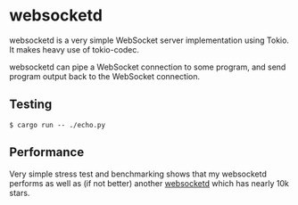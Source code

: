 # websocketd

websocketd is a very simple WebSocket server implementation using
Tokio.  It makes heavy use of tokio-codec.

websocketd can pipe a WebSocket connection to some program, and send
program output back to the WebSocket connection.

## Testing

``` shell
$ cargo run -- ./echo.py
```

## Performance

Very simple stress test and benchmarking shows that my websocketd
performs as well as (if not better) another
[websocketd](https://github.com/joewalnes/websocketd) which has nearly
10k stars.
